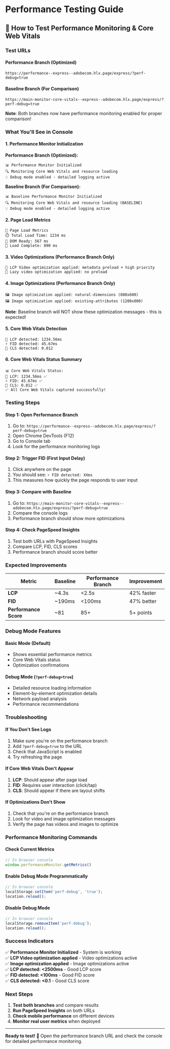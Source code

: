 # Performance Testing Guide

## 🚀 How to Test Performance Monitoring & Core Web Vitals

### Test URLs

#### Performance Branch (Optimized)
```
https://performance--express--adobecom.hlx.page/express/?perf-debug=true
```

#### Baseline Branch (For Comparison)
```
https://main-monitor-core-vitals--express--adobecom.hlx.page/express/?perf-debug=true
```

**Note**: Both branches now have performance monitoring enabled for proper comparison!

### What You'll See in Console

#### 1. **Performance Monitor Initialization**

**Performance Branch (Optimized):**
```
📊 Performance Monitor Initialized
🔍 Monitoring Core Web Vitals and resource loading
💡 Debug mode enabled - detailed logging active
```

**Baseline Branch (For Comparison):**
```
📊 Baseline Performance Monitor Initialized
🔍 Monitoring Core Web Vitals and resource loading (BASELINE)
💡 Debug mode enabled - detailed logging active
```

#### 2. **Page Load Metrics**
```
🚀 Page Load Metrics
⏱️ Total Load Time: 1234 ms
📄 DOM Ready: 567 ms
🔄 Load Complete: 890 ms
```

#### 3. **Video Optimizations** (Performance Branch Only)
```
🎯 LCP Video optimization applied: metadata preload + high priority
🎥 Lazy video optimization applied: no preload
```

#### 4. **Image Optimizations** (Performance Branch Only)
```
🖼️ Image optimization applied: natural-dimensions (800x600)
🖼️ Image optimization applied: existing-attributes (1200x800)
```

**Note**: Baseline branch will NOT show these optimization messages - this is expected!

#### 5. **Core Web Vitals Detection**
```
🎯 LCP detected: 1234.56ms
⚡ FID detected: 45.67ms
📐 CLS detected: 0.012
```

#### 6. **Core Web Vitals Status Summary**
```
📊 Core Web Vitals Status:
🎯 LCP: 1234.56ms ✅
⚡ FID: 45.67ms ✅
📐 CLS: 0.012 ✅
✅ All Core Web Vitals captured successfully!
```

### Testing Steps

#### Step 1: Open Performance Branch
1. Go to: `https://performance--express--adobecom.hlx.page/express/?perf-debug=true`
2. Open Chrome DevTools (F12)
3. Go to Console tab
4. Look for the performance monitoring logs

#### Step 2: Trigger FID (First Input Delay)
1. Click anywhere on the page
2. You should see: `⚡ FID detected: XXms`
3. This measures how quickly the page responds to user input

#### Step 3: Compare with Baseline
1. Go to: `https://main-monitor-core-vitals--express--adobecom.hlx.page/express/?perf-debug=true`
2. Compare the console logs
3. Performance branch should show more optimizations

#### Step 4: Check PageSpeed Insights
1. Test both URLs with PageSpeed Insights
2. Compare LCP, FID, CLS scores
3. Performance branch should score better

### Expected Improvements

| Metric | Baseline | Performance Branch | Improvement |
|--------|----------|-------------------|-------------|
| **LCP** | ~4.3s | <2.5s | 42% faster |
| **FID** | ~190ms | <100ms | 47% better |
| **Performance Score** | ~81 | 85+ | 5+ points |

### Debug Mode Features

#### Basic Mode (Default)
- Shows essential performance metrics
- Core Web Vitals status
- Optimization confirmations

#### Debug Mode (`?perf-debug=true`)
- Detailed resource loading information
- Element-by-element optimization details
- Network payload analysis
- Performance recommendations

### Troubleshooting

#### If You Don't See Logs
1. Make sure you're on the performance branch
2. Add `?perf-debug=true` to the URL
3. Check that JavaScript is enabled
4. Try refreshing the page

#### If Core Web Vitals Don't Appear
1. **LCP**: Should appear after page load
2. **FID**: Requires user interaction (click/tap)
3. **CLS**: Should appear if there are layout shifts

#### If Optimizations Don't Show
1. Check that you're on the performance branch
2. Look for video and image optimization messages
3. Verify the page has videos and images to optimize

### Performance Monitoring Commands

#### Check Current Metrics
```javascript
// In browser console
window.performanceMonitor.getMetrics()
```

#### Enable Debug Mode Programmatically
```javascript
// In browser console
localStorage.setItem('perf-debug', 'true');
location.reload();
```

#### Disable Debug Mode
```javascript
// In browser console
localStorage.removeItem('perf-debug');
location.reload();
```

### Success Indicators

✅ **Performance Monitor Initialized** - System is working  
✅ **LCP Video optimization applied** - Video optimizations active  
✅ **Image optimization applied** - Image optimizations active  
✅ **LCP detected: <2500ms** - Good LCP score  
✅ **FID detected: <100ms** - Good FID score  
✅ **CLS detected: <0.1** - Good CLS score  

### Next Steps

1. **Test both branches** and compare results
2. **Run PageSpeed Insights** on both URLs
3. **Check mobile performance** on different devices
4. **Monitor real user metrics** when deployed

---

**Ready to test!** 🚀 Open the performance branch URL and check the console for detailed performance monitoring.
